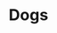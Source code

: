 ---
title: Dogs
layout: dog-breeds-page
permalink: /dogs/
published: true
isPublic_b: true

title_txt: Dog Breeds

search_txt: Search Doggos

filterTypes_list:
  - title_txt: "Filter by Category:"
    filters_list:
      - filter_txt: Good Doggo
      - filter_txt: Gooder Doggo
      - filter_txt: Goodest Doggo

images_list:
  - img_txt: /assets/site/images/1.jpg
    link_txt: /dogs/1/
  - img_txt: /assets/site/images/2.jpg
    link_txt: /dogs/2/
  - img_txt: /assets/site/images/3.jpg
    link_txt: /dogs/3/
  - img_txt: /assets/site/images/4.jpg
    link_txt: /dogs/4/

filter_list:
  - filter_txt: 1
  - filter_txt: 2
  - filter_txt: 3
  - filter_txt: 4

---